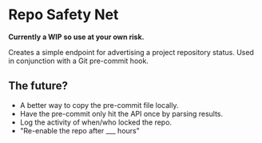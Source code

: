 # Repo Safety Net

**Currently a WIP so use at your own risk.**

Creates a simple endpoint for advertising a project repository status. Used in conjunction with a Git pre-commit hook.


 ## The future?

 - A better way to copy the pre-commit file locally.
 - Have the pre-commit only hit the API once by parsing results.
 - Log the activity of when/who locked the repo.
 - "Re-enable the repo after ___ hours"

